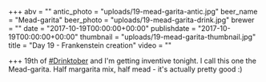 +++
abv = ""
antic_photo = "uploads/19-mead-garita-antic.jpg"
beer_name = "Mead-garita"
beer_photo = "uploads/19-mead-garita-drink.jpg"
brewer = ""
date = "2017-10-19T00:00:00+00:00"
publishdate = "2017-10-19T00:00:00+00:00"
thumbnail = "uploads/19-mead-garita-thumbnail.jpg"
title = "Day 19 - Frankenstein creation"
video = ""

+++
19th of [#Drinktober](https://www.facebook.com/hashtag/drinktober?epa=HASHTAG) and I'm getting inventive tonight. I call this one the Mead-garita. Half margarita mix, half mead - it's actually pretty good :)